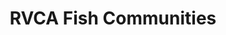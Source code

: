 ---
schema: default
title: RVCA Fish Communities
organization: RVCA
notes: add...
license: 'https://gis.rvca.ca/openData/RVCA Standard Data Licence.pdf'
metadata: ''
category:
  - RVCA Open Datasets
maintainer: ''
maintainer_email: ''
lastUpdate: ''
---